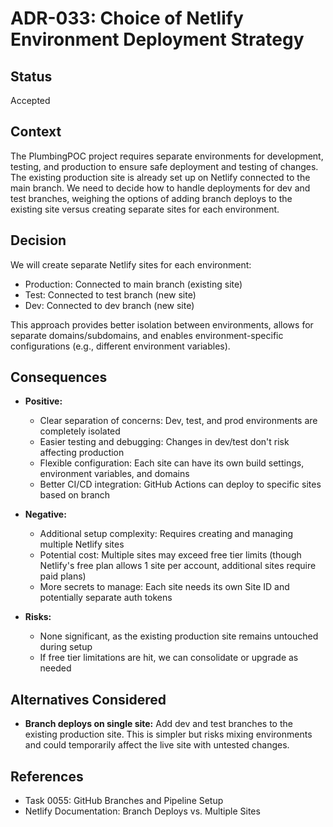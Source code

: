 # ADR-033: Choice of Netlify Environment Deployment Strategy

## Status

Accepted

## Context

The PlumbingPOC project requires separate environments for development, testing, and production to ensure safe deployment and testing of changes. The existing production site is already set up on Netlify connected to the main branch. We need to decide how to handle deployments for dev and test branches, weighing the options of adding branch deploys to the existing site versus creating separate sites for each environment.

## Decision

We will create separate Netlify sites for each environment:
- Production: Connected to main branch (existing site)
- Test: Connected to test branch (new site)
- Dev: Connected to dev branch (new site)

This approach provides better isolation between environments, allows for separate domains/subdomains, and enables environment-specific configurations (e.g., different environment variables).

## Consequences

- **Positive:**
  - Clear separation of concerns: Dev, test, and prod environments are completely isolated
  - Easier testing and debugging: Changes in dev/test don't risk affecting production
  - Flexible configuration: Each site can have its own build settings, environment variables, and domains
  - Better CI/CD integration: GitHub Actions can deploy to specific sites based on branch

- **Negative:**
  - Additional setup complexity: Requires creating and managing multiple Netlify sites
  - Potential cost: Multiple sites may exceed free tier limits (though Netlify's free plan allows 1 site per account, additional sites require paid plans)
  - More secrets to manage: Each site needs its own Site ID and potentially separate auth tokens

- **Risks:**
  - None significant, as the existing production site remains untouched during setup
  - If free tier limitations are hit, we can consolidate or upgrade as needed

## Alternatives Considered

- **Branch deploys on single site:** Add dev and test branches to the existing production site. This is simpler but risks mixing environments and could temporarily affect the live site with untested changes.

## References

- Task 0055: GitHub Branches and Pipeline Setup
- Netlify Documentation: Branch Deploys vs. Multiple Sites
